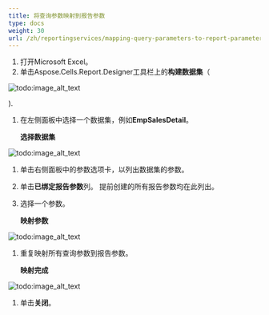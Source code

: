 ```yaml
---
title: 将查询参数映射到报告参数
type: docs
weight: 30
url: /zh/reportingservices/mapping-query-parameters-to-report-parameters/
---
```


1. 打开Microsoft Excel。
1. 单击Aspose.Cells.Report.Designer工具栏上的**构建数据集**（

![todo:image_alt_text](mapping-query-parameters-to-report-parameters_1.png)

).

1. 在左侧面板中选择一个数据集，例如**EmpSalesDetail**。 

   **选择数据集** 

![todo:image_alt_text](mapping-query-parameters-to-report-parameters_2.png)




1. 单击右侧面板中的参数选项卡，以列出数据集的参数。
1. 单击**已绑定报告参数**列。
   提前创建的所有报告参数均在此列出。 
1. 选择一个参数。 

   **映射参数** 

![todo:image_alt_text](mapping-query-parameters-to-report-parameters_3.png)




1. 重复映射所有查询参数到报告参数。 

   **映射完成** 

![todo:image_alt_text](mapping-query-parameters-to-report-parameters_4.png)

1. 单击**关闭**。
